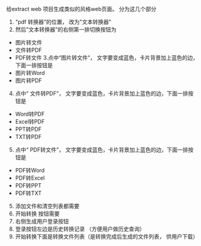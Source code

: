  给extract web 项目生成类似的风格web页面。 分为这几个部分
1.  “pdf 转换器”的位置， 改为"文本转换器"
2. 然后"文本转换器"的右侧第一排切换按钮为 
- 图片转文件
- 文件转PDF
- PDF转文件
3.点中“图片转文件”， 文字要变成蓝色，卡片背景加上蓝色的边，下面一排按钮是
- 图片转Word
- 图片转PDF
4. 点中“ 文件转PDF”， 文字要变成蓝色，卡片背景加上蓝色的边，下面一排按钮是
- Word转PDF
- Excel转PDF
- PPT转PDF
- TXT转PDF
5. 点中“  PDF转文件”， 文字要变成蓝色，卡片背景加上蓝色的边，下面一排按钮是
- PDF转Word
- PDF转Excel
- PDF转PPT
- PDF转TXT

5. 添加文件和清空列表都需要
6. 开始转换 按钮需要
7. 右侧生成用户登录按钮
8. 登录按钮左边是历史转换记录 （方便用户做历史查询）
9. 开始转换下面是转换文件列表（是转换完成后生成的文件列表， 供用户下载）





